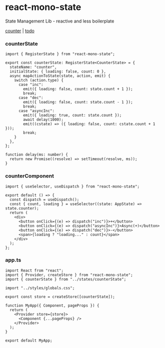# react-mono-state

State Management Lib - reactive and less boilerplate

[counter](https://stackblitz.com/edit/react-mono-state?file=index.tsx) | [todo](https://stackblitz.com/edit/react-todo-mono?file=index.tsx)

### counterState

```tsx
import { RegisterState } from "react-mono-state";

export const counterState: RegisterState<CounterState> = {
  stateName: "counter",
  initialState: { loading: false, count: 0 },
  async mapActionToState(state, action, emit) {
    switch (action.type) {
      case "inc":
        emit({ loading: false, count: state.count + 1 });
        break;
      case "dec":
        emit({ loading: false, count: state.count - 1 });
        break;
      case "asyncInc":
        emit({ loading: true, count: state.count });
        await delay(1000);
        emit((cstate) => ({ loading: false, count: cstate.count + 1 }));
        break;
    }
  },
};

function delay(ms: number) {
  return new Promise((resolve) => setTimeout(resolve, ms));
}
```

### counterComponent

```tsx
import { useSelector, useDispatch } from "react-mono-state";

export default () => {
  const dispatch = useDispatch();
  const { count, loading } = useSelector((state: AppState) => state.counter);
  return (
    <div>
      <button onClick={(e) => dispatch("inc")}>+</button>
      <button onClick={(e) => dispatch("asyncInc")}>Async(+)</button>
      <button onClick={(e) => dispatch("dec")}>-</button>
      <span>{loading ? "loading..." : count}</span>
    </div>
  );
};
```

### app.ts

```tsx
import React from "react";
import { Provider, createStore } from "react-mono-state";
import { counterState } from "../states/counterState";

import "../styles/globals.css";

export const store = createStore([counterState]);

function MyApp({ Component, pageProps }) {
  return (
    <Provider store={store}>
      <Component {...pageProps} />
    </Provider>
  );
}

export default MyApp;
```
